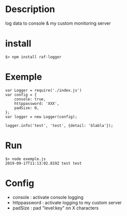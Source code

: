 # Description

log data to console & my custom monitoring server

# install

	$> npm install raf-logger

# Exemple

    var Logger = require('./index.js')
    var config = {
        console: true,
        httppassword: 'XXX',
        padSize: 0,
    };
    var logger = new Logger(config);

    logger.info('test', 'test', {detail: 'blabla'});

# Run

    $> node exemple.js
    2019-09-17T11:13:02.819Z test test

# Config

* console : activate console logging
* httppassword : activate logging to my custom server
* padSize : pad "level:key" on X characters
